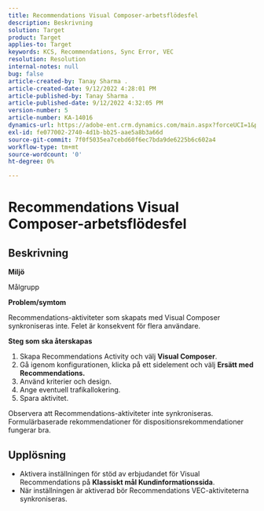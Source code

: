 ```yaml
---
title: Recommendations Visual Composer-arbetsflödesfel
description: Beskrivning
solution: Target
product: Target
applies-to: Target
keywords: KCS, Recommendations, Sync Error, VEC
resolution: Resolution
internal-notes: null
bug: false
article-created-by: Tanay Sharma .
article-created-date: 9/12/2022 4:28:01 PM
article-published-by: Tanay Sharma .
article-published-date: 9/12/2022 4:32:05 PM
version-number: 5
article-number: KA-14016
dynamics-url: https://adobe-ent.crm.dynamics.com/main.aspx?forceUCI=1&pagetype=entityrecord&etn=knowledgearticle&id=4bbfbbd8-b732-ed11-9db1-002248086735
exl-id: fe077002-2740-4d1b-bb25-aae5a8b3a66d
source-git-commit: 7f0f5035ea7cebd60f6ec7bda9de6225b6c602a4
workflow-type: tm+mt
source-wordcount: '0'
ht-degree: 0%

---
```


# Recommendations Visual Composer-arbetsflödesfel

## Beskrivning


<b>Miljö</b>

Målgrupp



<b>Problem/symtom</b>

Recommendations-aktiviteter som skapats med Visual Composer synkroniseras inte. Felet är konsekvent för flera användare.

<b>Steg som ska återskapas</b>

1. Skapa Recommendations Activity och välj <b>Visual Composer</b>.
2. Gå igenom konfigurationen, klicka på ett sidelement och välj <b>Ersätt med Recommendations.</b>
3. Använd kriterier och design.
4. Ange eventuell trafikallokering.
5. Spara aktivitet.




Observera att Recommendations-aktiviteter inte synkroniseras. Formulärbaserade rekommendationer för dispositionsrekommendationer fungerar bra.


## Upplösning


- Aktivera inställningen för stöd av erbjudandet för Visual Recommendations på <b>Klassiskt mål </b> <b>Kundinformationssida</b>.
- När inställningen är aktiverad bör Recommendations VEC-aktiviteterna synkroniseras.
